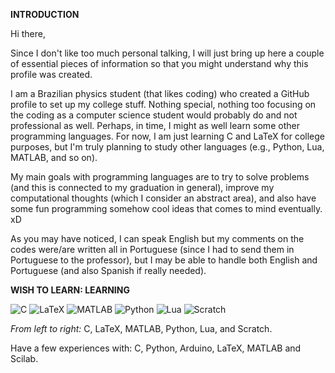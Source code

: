 **INTRODUCTION**

Hi there,


Since I don't like too much personal talking, I will just bring up here a couple of essential pieces of information so that you might understand why this profile was created.

I am a Brazilian physics student (that likes coding) who created a GitHub profile to set up my college stuff. Nothing special, nothing too focusing on the coding as a computer science student would probably do and not professional as well. Perhaps, in time, I might as well learn some other programming languages. For now, I am just learning C and LaTeX for college purposes, but I'm truly planning to study other languages (e.g., Python, Lua, MATLAB, and so on).

My main goals with programming languages are to try to solve problems (and this is connected to my graduation in general), improve my computational thoughts (which I consider
an abstract area), and also have some fun programming somehow cool ideas that comes to mind eventually. xD

As you may have noticed, I can speak English but my comments on the codes were/are written all in Portuguese (since I had to send them in Portuguese to the professor), but I may be able
to handle both English and Portuguese (and also Spanish if really needed). 


**WISH TO LEARN: LEARNING**

![C](https://i.imgur.com/l6Mfyrw.png) ![LaTeX](https://i.imgur.com/BKQFSx0.png) ![MATLAB](https://i.imgur.com/EQOTmVH.png) ![Python](https://i.imgur.com/c7FIJIB.png) ![Lua](https://i.imgur.com/GcES0FL.png) ![Scratch](https://i.imgur.com/9VbWrGh.png)

_From left to right:_ C, LaTeX, MATLAB, Python, Lua, and Scratch.



Have a few experiences with: C, Python, Arduino, LaTeX, MATLAB and Scilab.



